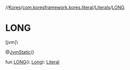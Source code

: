 //[Kores](../../../index.md)/[com.koresframework.kores.literal](../index.md)/[Literals](index.md)/[LONG](-l-o-n-g.md)

# LONG

[jvm]\

@[JvmStatic](https://kotlinlang.org/api/latest/jvm/stdlib/kotlin.jvm/-jvm-static/index.html)()

fun [LONG](-l-o-n-g.md)(i: [Long](https://kotlinlang.org/api/latest/jvm/stdlib/kotlin/-long/index.html)): [Literal](../-literal/index.md)
